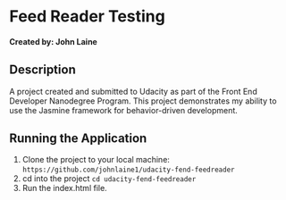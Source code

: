 # Feed Reader Testing

#### Created by: John Laine

## Description
A project created and submitted to Udacity as part of the Front End Developer Nanodegree Program. This project demonstrates my ability to use the Jasmine framework for behavior-driven development.

## Running the Application
1. Clone the project to your local machine: `https://github.com/johnlaine1/udacity-fend-feedreader`
2. cd into the project `cd udacity-fend-feedreader`
3. Run the index.html file.



